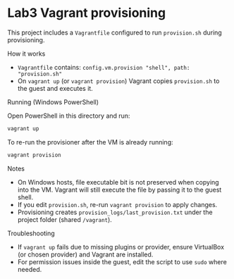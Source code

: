 # Lab3 Vagrant provisioning

This project includes a `Vagrantfile` configured to run `provision.sh` during provisioning.

How it works

- `Vagrantfile` contains: `config.vm.provision "shell", path: "provision.sh"`
- On `vagrant up` (or `vagrant provision`) Vagrant copies `provision.sh` to the guest and executes it.

Running (Windows PowerShell)

Open PowerShell in this directory and run:

```powershell
vagrant up
```

To re-run the provisioner after the VM is already running:

```powershell
vagrant provision
```

Notes

- On Windows hosts, file executable bit is not preserved when copying into the VM. Vagrant will still execute the file by passing it to the guest shell.
- If you edit `provision.sh`, re-run `vagrant provision` to apply changes.
- Provisioning creates `provision_logs/last_provision.txt` under the project folder (shared `/vagrant`).

Troubleshooting

- If `vagrant up` fails due to missing plugins or provider, ensure VirtualBox (or chosen provider) and Vagrant are installed.
- For permission issues inside the guest, edit the script to use `sudo` where needed.
